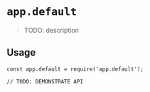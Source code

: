 # `app.default`

> TODO: description

## Usage

```
const app.default = require('app.default');

// TODO: DEMONSTRATE API
```
